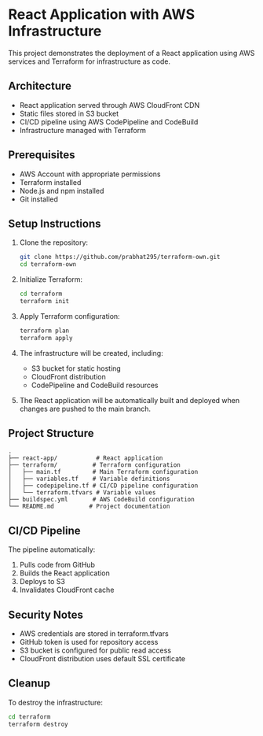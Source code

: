 # React Application with AWS Infrastructure

This project demonstrates the deployment of a React application using AWS services and Terraform for infrastructure as code.

## Architecture

- React application served through AWS CloudFront CDN
- Static files stored in S3 bucket
- CI/CD pipeline using AWS CodePipeline and CodeBuild
- Infrastructure managed with Terraform

## Prerequisites

- AWS Account with appropriate permissions
- Terraform installed
- Node.js and npm installed
- Git installed

## Setup Instructions

1. Clone the repository:
   ```bash
   git clone https://github.com/prabhat295/terraform-own.git
   cd terraform-own
   ```

2. Initialize Terraform:
   ```bash
   cd terraform
   terraform init
   ```

3. Apply Terraform configuration:
   ```bash
   terraform plan
   terraform apply
   ```

4. The infrastructure will be created, including:
   - S3 bucket for static hosting
   - CloudFront distribution
   - CodePipeline and CodeBuild resources

5. The React application will be automatically built and deployed when changes are pushed to the main branch.

## Project Structure

```
.
├── react-app/           # React application
├── terraform/          # Terraform configuration
│   ├── main.tf         # Main Terraform configuration
│   ├── variables.tf    # Variable definitions
│   ├── codepipeline.tf # CI/CD pipeline configuration
│   └── terraform.tfvars # Variable values
├── buildspec.yml       # AWS CodeBuild configuration
└── README.md          # Project documentation
```

## CI/CD Pipeline

The pipeline automatically:
1. Pulls code from GitHub
2. Builds the React application
3. Deploys to S3
4. Invalidates CloudFront cache

## Security Notes

- AWS credentials are stored in terraform.tfvars
- GitHub token is used for repository access
- S3 bucket is configured for public read access
- CloudFront distribution uses default SSL certificate

## Cleanup

To destroy the infrastructure:
```bash
cd terraform
terraform destroy
``` 